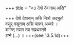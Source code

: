 +++
title = "०३ देवो देवानाम् असि"

+++
देवो देवानाम् असि मित्रो अद्भुतो  
वसुर् वसूनाम् असि चारुर् अध्वरे ।  
शर्मन्त् स्याम तव सप्रथस्तमे  
ऽग्ने (…) ॥ +++(see 13.5.1d)+++